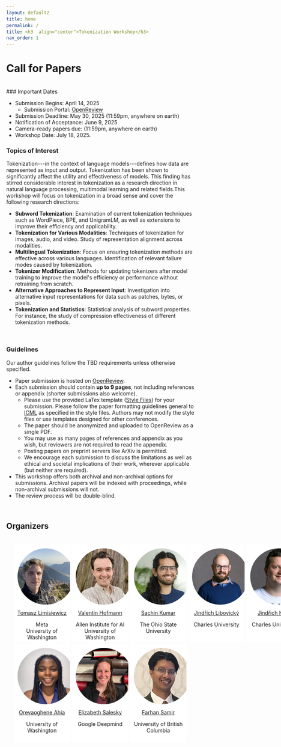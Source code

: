 ```yaml
---
layout: default2
title: home
permalink: /
title: <h3  align="center">Tokenization Workshop</h3>
nav_order: 1
---
```



# Call for Papers
<br>
### Important Dates

* Submission Begins: April 14, 2025
  * Submission Portal: [OpenReview](#)
* Submission Deadline: May 30, 2025 (11:59pm, anywhere on earth)
* Notification of Acceptance: June 9, 2025
* Camera-ready papers due:  (11:59pm, anywhere on earth)
* Workshop Date: July 18, 2025.


### Topics of Interest

Tokenization---in the context of language models---defines how data are represented as input and output. Tokenization has been shown to significantly affect the utility and effectiveness of models. This finding has stirred considerable interest in tokenization as a research direction in natural language processing, multimodal learning and related fields.This workshop will focus on tokenization in a broad sense and cover the following research directions:

* **Subword Tokenization**: Examination of current tokenization techniques such as WordPiece, BPE, and UnigramLM, as well as extensions to improve their efficiency and applicability.
* **Tokenization for Various Modalities**: Techniques of tokenization for images, audio, and video. Study of representation alignment across modalities.
* **Multilingual Tokenization**: Focus on ensuring tokenization methods are effective across various languages. Identification of relevant failure modes caused by tokenization.
* **Tokenizer Modification**: Methods for updating tokenizers after model training to improve the model's efficiency or performance without retraining from scratch.
* **Alternative Approaches to Represent Input**: Investigation into alternative input representations for data such as patches, bytes, or pixels.
* **Tokenization and Statistics**: Statistical analysis of subword properties. For instance, the study of compression effectiveness of different tokenization methods.

<br>

### Guidelines

Our author guidelines follow the TBD requirements unless otherwise specified. 
* Paper submission is hosted on [OpenReview](#).
* Each submission should contain __up to 9 pages__, not including references or appendix (shorter submissions also welcome). 
  * Please use the provided LaTex template ([Style Files](https://media.icml.cc/Conferences/ICML2025/Styles/icml2025.zip)) for your submission. Please follow the paper formatting guidelines general to [ICML](https://icml.cc/Conferences/2025/AuthorInstructions) as specified in the style files. Authors may not modify the style files or use templates designed for other conferences.
  * The paper should be anonymized and uploaded to OpenReview as a single PDF. 
  * You may use as many pages of references and appendix as you wish, but reviewers are not required to read the appendix. 
  * Posting papers on preprint servers like ArXiv is permitted.
  * We encourage each submission to discuss the limitations as well as ethical and societal implications of their work, wherever applicable (but neither are required). 
* This workshop offers both archival and non-archival options for submissions. Archival papers will be indexed with proceedings, while non-archival submissions will not.
* The review process will be double-blind.
<br>


## Organizers
<html>
    <div class="team-container">
        <div class="team-member">
            <img src="/assets/img/organizers/tomasz.jpeg" alt="Name 1">
            <a href="https://tomlimi.github.io/">Tomasz Limisiewicz</a>
            <p>Meta<br>University of Washington</p>
        </div>
        <div class="team-member">
            <img src="/assets/img/organizers/valentin.jpeg" alt="Name 4">
            <a href="https://valentinhofmann.github.io/">Valentin Hofmann</a>
            <p>Allen Institute for AI<br>University of Washington</p>
        </div>
        <div class="team-member">
            <img src="/assets/img/organizers/sachin.png" alt="Name 5">
            <a href="https://sites.google.com/view/sachinkumar">Sachin Kumar</a>
            <p>The Ohio State University</p>
        </div>
        <div class="team-member">
            <img src="/assets/img/organizers/libovicky.jpg" alt="Name 3">
            <a href="https://ufal.mff.cuni.cz/jindrich-libovicky">Jindřich Libovický</a>
            <p>Charles University</p>
        </div>
        <div class="team-member">
            <img src="/assets/img/organizers/jindra.jpg" alt="Name 2">
            <a href="https://ufal.mff.cuni.cz/jindrich-helcl">Jindřich Helcl</a>
            <p>Charles University</p>
        </div>
        <div class="team-member">
            <img src="/assets/img/organizers/oreva.jpeg" alt="Name 6">
            <a href="https://orevaahia.github.io/">Orevaoghene Ahia</a>
            <p>University of Washington</p>
        </div>
        <div class="team-member">
            <img src="/assets/img/organizers/liz.jpg" alt="Name 7">
            <a href="https://esalesky.github.io/">Elizabeth Salesky</a>
            <p>Google Deepmind</p>
        </div>
        <div class="team-member">
            <img src="/assets/img/organizers/samir.png" alt="Name 8">
            <a href="https://farhansamir.notion.site/samir">Farhan Samir</a>
            <p>University of British Columbia</p>
        </div>
    </div>
</html>
<br>

<!-- <div class="team-member">
            <img src="/assets/img/organizers/jindra.jpg" alt="Name 2">
            <a href="https://ufal.mff.cuni.cz/jindrich-helcl">Jindřich Helcl</a>
            <p>Charles University</p>
        </div> -->

<style>
    /* Style for the team container */
.team-container {
    display: grid;
    grid-template-columns: repeat(5, 1fr); /* Display 3 members per row */
    gap: 5px;
    max-width: 1000px;
    padding: 20px;
}

@media (max-width: 768px) {
    .team-container {
        grid-template-columns: repeat(2, 1fr); /* Display 2 members per row on smaller screens */
    }
}

/* Style for each team member */
.team-member {
    text-align: center;
    background-color: #fff;
    padding: 0px;
    width: 150px; /* Set a fixed width for consistent circle appearance */
    height: 260px; /* Set a fixed height for consistent circle appearance */
    /* box-shadow: 0px 3px 6px rgba(0, 0, 0, 0.1); */
    overflow: hidden; /* Hide any image overflow */
}


.team-member h3 {
    font-size: 16px;
    color: #333;
}

.team-member img {
  object-fit: cover;
  border-radius:50%;
  width: 150px;
  height: 150px;
  padding: 10px;
}

.sponsor-container {
    display: flex;
    gap: 5px;
}

.sponsor {
    flex: 1;
    margin: 10px;
    text-align: center;
    box-sizing: border-box;
    height: 50px;
    width: 50px;
}

.sponsor img {  
    width: 100%; /* Make the image take up 100% of the figure's width */
    height: 100%;
    object-fit: contain; 
}

.caption {
    margin-top: 12px; /* Adjust the margin to control the gap between the figure and the caption */
}

.right-half {
    flex: 1; /* Each figure takes up 50% of the available width */
    height: 500px; /* Set a fixed height for all figures (adjust the value as needed) */
}

.news-box {
    border: 1px solid #ccc;
    padding: 10px;
    width: 600px;
    margin: 0 auto;
    background-color: #f9f9f9;
}

@media (max-width: 600px) {
    .news-box {
        width: 100%; /* Adjust width to fit the screen */
    }
}
</style>

<br><br> 